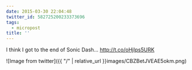```yaml
---
date: 2015-03-30 22:04:48
twitter_id: 582725200233373696
tags:
  - micropost
title: ''
---
```


I think I got to the end of Sonic Dash… http://t.co/oHjIps5URK

![Image from twitter]({{ "/" | relative_url  }}images/CBZBetJVEAE5okm.png)
